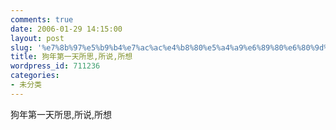 ```yaml
---
comments: true
date: 2006-01-29 14:15:00
layout: post
slug: '%e7%8b%97%e5%b9%b4%e7%ac%ac%e4%b8%80%e5%a4%a9%e6%89%80%e6%80%9d%2c%e6%89%80%e8%af%b4%2c%e6%89%80%e6%83%b3'
title: 狗年第一天所思,所说,所想
wordpress_id: 711236
categories:
- 未分类
---
```


狗年第一天所思,所说,所想
